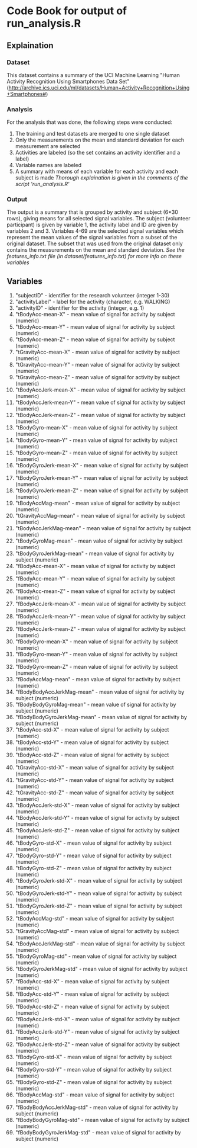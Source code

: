 # Code Book for output of run_analysis.R

## Explaination
### Dataset
This dataset contains a summary of the UCI Machine Learning "Human Activity Recognition Using Smartphones Data Set" (http://archive.ics.uci.edu/ml/datasets/Human+Activity+Recognition+Using+Smartphones#) 
### Analysis
For the analysis that was done, the following steps were conducted:
1. The training and test datasets are merged to one single dataset
2. Only the measurements on the mean and standard deviation for each measurement are selected
3. Activities are labeled (so the set contains an activity identifier and a label)
4. Variable names are labeled
5. A summary with means of each variable for each activity and each subject is made
*Thorough explaination is given in the comments of the script 'run_analysis.R'*
### Output
The output is a summary that is grouped by activity and subject (6*30 rows), giving means for all selected signal variables. The subject (volunteer participant) is given by variable 1, the activity label and ID are given by variables 2 and 3. Variables 4-69 are the selected signal variables which represent the mean values of the signal variables from a subset of the original dataset. The subset that was used from the original dataset only contains the measurements on the mean and standard deviation.
*See the features_info.txt file (in dataset/features_info.txt) for more info on these variables*

## Variables
1. "subjectID" - identifier for the research volunteer (integer 1-30)
2. "activityLabel" - label for the activity (character, e.g. WALKING)
3. "activityID"  - identifier for the activity (integer, e.g. 1)
4. "tBodyAcc-mean-X" - mean value of signal for activity by subject (numeric)
5. "tBodyAcc-mean-Y" - mean value of signal for activity by subject (numeric)
6. "tBodyAcc-mean-Z" - mean value of signal for activity by subject (numeric)
7. "tGravityAcc-mean-X" - mean value of signal for activity by subject (numeric)
8. "tGravityAcc-mean-Y" - mean value of signal for activity by subject (numeric)
9. "tGravityAcc-mean-Z" - mean value of signal for activity by subject (numeric)
10. "tBodyAccJerk-mean-X" - mean value of signal for activity by subject (numeric)
11. "tBodyAccJerk-mean-Y" - mean value of signal for activity by subject (numeric)
12. "tBodyAccJerk-mean-Z" - mean value of signal for activity by subject (numeric)
13. "tBodyGyro-mean-X" - mean value of signal for activity by subject (numeric)
14. "tBodyGyro-mean-Y" - mean value of signal for activity by subject (numeric)
15. "tBodyGyro-mean-Z" - mean value of signal for activity by subject (numeric)
16. "tBodyGyroJerk-mean-X" - mean value of signal for activity by subject (numeric)
17. "tBodyGyroJerk-mean-Y" - mean value of signal for activity by subject (numeric)
18. "tBodyGyroJerk-mean-Z" - mean value of signal for activity by subject (numeric)
19. "tBodyAccMag-mean" - mean value of signal for activity by subject (numeric)
20. "tGravityAccMag-mean" - mean value of signal for activity by subject (numeric)
21. "tBodyAccJerkMag-mean" - mean value of signal for activity by subject (numeric)
22. "tBodyGyroMag-mean" - mean value of signal for activity by subject (numeric)
23. "tBodyGyroJerkMag-mean" - mean value of signal for activity by subject (numeric)
24. "fBodyAcc-mean-X" - mean value of signal for activity by subject (numeric)
25. "fBodyAcc-mean-Y" - mean value of signal for activity by subject (numeric)
26. "fBodyAcc-mean-Z" - mean value of signal for activity by subject (numeric)
27. "fBodyAccJerk-mean-X" - mean value of signal for activity by subject (numeric)
28. "fBodyAccJerk-mean-Y" - mean value of signal for activity by subject (numeric)
29. "fBodyAccJerk-mean-Z" - mean value of signal for activity by subject (numeric)
30. "fBodyGyro-mean-X" - mean value of signal for activity by subject (numeric)
31. "fBodyGyro-mean-Y" - mean value of signal for activity by subject (numeric)
32. "fBodyGyro-mean-Z" - mean value of signal for activity by subject (numeric)
33. "fBodyAccMag-mean" - mean value of signal for activity by subject (numeric)
34. "fBodyBodyAccJerkMag-mean" - mean value of signal for activity by subject (numeric)
35. "fBodyBodyGyroMag-mean" - mean value of signal for activity by subject (numeric)
36. "fBodyBodyGyroJerkMag-mean" - mean value of signal for activity by subject (numeric)
37. "tBodyAcc-std-X" - mean value of signal for activity by subject (numeric)
38. "tBodyAcc-std-Y" - mean value of signal for activity by subject (numeric)
39. "tBodyAcc-std-Z" - mean value of signal for activity by subject (numeric)
40. "tGravityAcc-std-X" - mean value of signal for activity by subject (numeric)
41. "tGravityAcc-std-Y" - mean value of signal for activity by subject (numeric)
42. "tGravityAcc-std-Z" - mean value of signal for activity by subject (numeric)
43. "tBodyAccJerk-std-X" - mean value of signal for activity by subject (numeric)
44. "tBodyAccJerk-std-Y" - mean value of signal for activity by subject (numeric)
45. "tBodyAccJerk-std-Z" - mean value of signal for activity by subject (numeric)
46. "tBodyGyro-std-X" - mean value of signal for activity by subject (numeric)
47. "tBodyGyro-std-Y" - mean value of signal for activity by subject (numeric)
48. "tBodyGyro-std-Z" - mean value of signal for activity by subject (numeric)
49. "tBodyGyroJerk-std-X" - mean value of signal for activity by subject (numeric)
50. "tBodyGyroJerk-std-Y" - mean value of signal for activity by subject (numeric)
51. "tBodyGyroJerk-std-Z" - mean value of signal for activity by subject (numeric)
52. "tBodyAccMag-std" - mean value of signal for activity by subject (numeric)
53. "tGravityAccMag-std" - mean value of signal for activity by subject (numeric)
54. "tBodyAccJerkMag-std" - mean value of signal for activity by subject (numeric)
55. "tBodyGyroMag-std" - mean value of signal for activity by subject (numeric)
56. "tBodyGyroJerkMag-std" - mean value of signal for activity by subject (numeric)
57. "fBodyAcc-std-X" - mean value of signal for activity by subject (numeric)
58. "fBodyAcc-std-Y" - mean value of signal for activity by subject (numeric)
59. "fBodyAcc-std-Z" - mean value of signal for activity by subject (numeric)
60. "fBodyAccJerk-std-X" - mean value of signal for activity by subject (numeric)
61. "fBodyAccJerk-std-Y" - mean value of signal for activity by subject (numeric)
62. "fBodyAccJerk-std-Z" - mean value of signal for activity by subject (numeric)
63. "fBodyGyro-std-X" - mean value of signal for activity by subject (numeric)
64. "fBodyGyro-std-Y" - mean value of signal for activity by subject (numeric)
65. "fBodyGyro-std-Z" - mean value of signal for activity by subject (numeric)
66. "fBodyAccMag-std" - mean value of signal for activity by subject (numeric)
67. "fBodyBodyAccJerkMag-std" - mean value of signal for activity by subject (numeric)
68. "fBodyBodyGyroMag-std" - mean value of signal for activity by subject (numeric)
69. "fBodyBodyGyroJerkMag-std" - mean value of signal for activity by subject (numeric)
